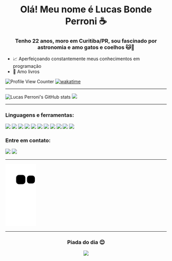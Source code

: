 <h1 align="center">Olá! Meu nome é Lucas Bonde Perroni ☕</h1> 

<h3 align="center">Tenho 22 anos, moro em Curitiba/PR, sou fascinado por astronomia e amo gatos e coelhos 🐱🐰</h3>

- :chart_with_upwards_trend: Aperfeiçoando constantemente meus conhecimentos em programação
- 📖 Amo livros

![Profile View Counter](https://komarev.com/ghpvc/?username=LucasPerroni)
[![wakatime](https://wakatime.com/badge/user/fea90d79-077e-483b-9b1b-3f43d1d7e6b4.svg)](https://wakatime.com/@fea90d79-077e-483b-9b1b-3f43d1d7e6b4)
***

 <img height="180px" src="https://github-readme-stats.vercel.app/api?username=LucasPerroni&theme=tokyonight&show_icons=true" alt="Lucas Perroni's GitHub stats"><img>
 <img height="180px" style="margin-rigth: 15px;" src="https://github-readme-stats.vercel.app/api/top-langs/?username=LucasPerroni&layout=compact&langs_count=6&theme=tokyonight"/>

***
  <h3>Linguagens e ferramentas:</h3>
  <div style="display: inline_block;">
    <img src="https://img.icons8.com/color/48/000000/html-5--v1.png" width="50px"/>
    <img src="https://img.icons8.com/color/48/000000/css3.png" width="50px"/>
    <img src="https://img.icons8.com/color/48/000000/javascript--v1.png" width="50px"/>
    <img src="https://img.icons8.com/fluency/2x/typescript.png" width="50px">
    <img src="https://img.icons8.com/ultraviolet/80/000000/react--v1.png" width="50px"/>
    <img src="https://img.icons8.com/fluency/48/000000/node-js.png" width="50px"/>
    <img src="https://img.icons8.com/color/48/000000/mongodb.png" width=50px />
    <img src="https://img.icons8.com/color/48/000000/postgreesql.png" width=50px />
    <img src="https://img.icons8.com/fluency/48/000000/visual-studio-code-2019.png" width="50px"/>
    <img src="https://img.icons8.com/color/2x/git.png" width="50px"/>    
    <img src="https://user-images.githubusercontent.com/98189571/186280713-9afe87df-2eb6-4b3c-8adc-1d0aa6543966.svg" width="50px" />
  </div>
  
  <h3>Entre em contato:</h3>
  <a href = "mailto:lucasbondep2@gmail.com"><img src="https://img.shields.io/badge/-Gmail-%23333?style=for-the-badge&logo=gmail&logoColor=white&color=red" target="_blank"></a>
  <a href="https://www.linkedin.com/in/lucas-perroni/" target="_blank"><img src="https://img.shields.io/badge/-LinkedIn-%230077B5?style=for-the-badge&logo=linkedin&logoColor=white" target="_blank"></a>
  
 ***
 ![Snake animation](https://github.com/LucasPerroni/LucasPerroni/blob/output/github-contribution-grid-snake.svg)
 ***
 
 <h3 align="center">Piada do dia 😊</h3>
 <div align="center">
  <img src="https://readme-jokes.vercel.app/api?theme=tokyonight"/>
 </div>

